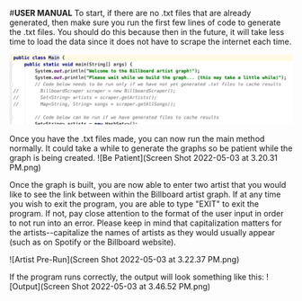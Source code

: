 #**USER MANUAL** 
To start, if there are no .txt files that are already generated, then make sure you run 
the first few lines of code to generate the .txt files. You should do this because
then in the future, it will take less time to load the data since it does not have to scrape
the internet each time. 

![Generate txt files](screenshot1.png)

Once you have the .txt files made, you can now run the main method normally. It
could take a while to generate the graphs so be patient while 
the graph is being created. 
 ![Be Patient](Screen Shot 2022-05-03 at 3.20.31 PM.png)
 
Once the graph is built, you are now able to enter two artist that you would like to see 
the link between within the Billboard artist graph. If at any time you wish to exit the program,
you are able to type "EXIT" to exit the program. If not, pay close attention to the format of the user input 
in order to not run into an error. Please keep in mind that capitalization matters for the artists--capitalize
the names of artists as they would usually appear (such as on Spotify or the Billboard website).
 
  ![Artist Pre-Run](Screen Shot 2022-05-03 at 3.22.37 PM.png)
 
If the program runs correctly, the output will look something like this:
 ![Output](Screen Shot 2022-05-03 at 3.46.52 PM.png)
